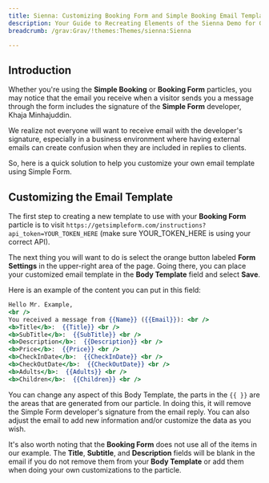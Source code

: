 ```yaml
---
title: Sienna: Customizing Booking Form and Simple Booking Email Templates
description: Your Guide to Recreating Elements of the Sienna Demo for Grav
breadcrumb: /grav:Grav/!themes:Themes/sienna:Sienna

---
```


## Introduction

Whether you're using the **Simple Booking** or **Booking Form** particles, you may notice that the email you receive when a visitor sends you a message through the form includes the signature of the **Simple Form** developer, Khaja Minhajuddin.

We realize not everyone will want to receive email with the developer's signature, especially in a business environment where having external emails can create confusion when they are included in replies to clients.

So, here is a quick solution to help you customize your own email template using Simple Form.

## Customizing the Email Template

The first step to creating a new template to use with your **Booking Form** particle is to visit `https://getsimpleform.com/instructions?api_token=YOUR_TOKEN_HERE` (make sure YOUR_TOKEN_HERE is using your correct API).

The next thing you will want to do is select the orange button labeled **Form Settings** in the upper-right area of the page. Going there, you can place your customized email template in the **Body Template** field and select **Save**.

Here is an example of the content you can put in this field:

~~~ .html
Hello Mr. Example,
<br />
You received a message from {{Name}} ({{Email}}): <br />
<b>Title</b>:  {{Title}} <br />
<b>SubTitle</b>:  {{SubTitle}} <br />
<b>Description</b>:  {{Description}} <br />
<b>Price</b>:  {{Price}} <br />
<b>CheckInDate</b>:  {{CheckInDate}} <br />
<b>CheckOutDate</b>:  {{CheckOutDate}} <br />
<b>Adults</b>:  {{Adults}} <br />
<b>Children</b>:  {{Children}} <br />
~~~

You can change any aspect of this Body Template, the parts in the `{{ }}` are the areas that are generated from our particle. In doing this, it will remove the Simple Form developer's signature from the email reply. You can also adjust the email to add new information and/or customize the data as you wish.

It's also worth noting that the **Booking Form** does not use all of the items in our example. The **Title**, **Subtitle**, and **Description** fields will be blank in the email if you do not remove them from your **Body Template** or add them when doing your own customizations to the particle.

